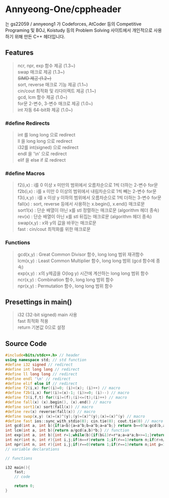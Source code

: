 # Annyeong-One/cppheader
는 gs22059 / annyeong1 가 Codeforces, AtCoder 등의 Competitive Programing 및 BOJ, Koistudy 등의 Problem Solving 사이트에서 개인적으로 사용하기 위해 만든 C++ 헤더입니다. 
## Features
> ncr, npr, exp 함수 제공 (1.3~) \
> swap 매크로 제공  (1.3~) \
> ~~SIMD 제공 (1.2~)~~ \
> sort, reverse 매크로 기능 제공 (1.1~) \
> cin/cout 최적화 및 리다이렉트 제공 (1.1~) \
> gcd, lcm 함수 제공 (1.0~) \
> for문 2-변수, 3-변수 매크로 제공 (1.0~) \
> int 자동 64-bit화 제공 (1.0~) 
### #define Redirects
> int 를 long long 으로 redirect \
> ll 을 long long 으로 redirect \
> i32를 int(signed) 으로 redirect \
> endl 을 '\n' 으로 redirect \
> elif 을 else if 로 redirect
### #define Macros
> f2(i,x) : i를 0 이상 x 미만의 범위에서 오름차순으로 1씩 더하는 2-변수 for문 \
> f2b(i,x) : i를 x 미만 0 이상의 범위에서 내림차순으로 1씩 빼는 2-변수 for문 \
> f3(i,x,y) : i를 x 이상 y 이하의 범위에서 오름차순으로 1씩 더하는 3-변수 for문 \
> fall(x) : sort, reverse 등에서 사용하는 x.begin(), x.end() 매크로문 \
> sort1(x) : 단순 배열이 아닌 x를 stl 정렬하는 매크로문 (algorithm 헤더 종속) \
> rev(x) : 단순 배열이 아닌 x를 stl 뒤집는 매크로문 (algorithm 헤더 종속) \
> swap(x,y) : x와 y의 값을 바꾸는 매크로문 \
> fast : cin/cout 최적화를 위한 매크로문
### Functions
> gcd(x,y) : Great Common Divisor 함수, long long 범위 재귀함수 \
> lcm(x,y) : Least Common Multiplier 함수, long long 범위 (gcd 함수에 종속) \
> exp(x,y) : x의 y제곱을 O(log y) 시간에 계산하는 long long 범위 함수 \
> ncr(x,y) : Combination 함수, long long 범위 함수 \
> npr(x,y) : Permutation 함수, long long 범위 함수
## Presettings in main()
> i32 (32-bit signed) main 사용 \
> fast 최적화 적용 \
> return 기본값 0으로 설정
## Source Code
```c++
#include<bits/stdc++.h> // header
using namespace std; // std function
#define i32 signed // redirect
#define int long long // redirect
#define ll long long // redirect
#define endl '\n' // redirect
#define elif else if // redirect
#define f2(i,x) for((i)=0; (i)<(x); (i)++) // macro
#define f2b(i,x) for((i)=(x)-1; (i)>=0; (i)--) // macro
#define f3(i,f,t) for((i)=(f);(i)<=(t);(i)++) // macro
#define fall(x) (x).begin(), (x).end() // macro
#define sort1(x) sort(fall(x)) // macro
#define rev(x) reverse(fall(x)) // macro
#define swap(x,y) (x)=(x)^(y);(y)=(x)^(y);(x)=(x)^(y) // macro
#define fast ios::sync_with_stdio(0); cin.tie(0); cout.tie(0) // macro
int gcd(int a, int b){if(a<b){a=a^b;b=a^b;a=a^b;} return b==0?a:gcd(b,a%b);} // function
int lcm(int a, int b){return a/gcd(a,b)*b;} // function
int exp(int a, int b){int r=1;while(b){if(b&1)r=r*a;a=a*a;b>>=1;}return r;} // function
int ncr(int n, int r){int i,j;if(n==r)return 1;if(r==1)return n;if(r>n/2)r=n-r;int p=1;for(i=0;i<r;i++){p*=n-i;p/=i+1;}return p;} // function
int npr(int n, int r){int i,j;if(r==0)return 1;if(r==1)return n;int p=1;for(i=0;i<r;i++){p*=n-i;p/=i+1;}return p;} // function
// variable declarations

// functions

i32 main(){
    fast;
    // code

    return 0;
}
```
